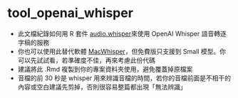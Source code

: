 # tool_openai_whisper

* 此文檔紀錄如何用 R 套件 [audio.whisper](https://github.com/bnosac/audio.whisper)來使用 OpenAI Whisper 語音轉逐字稿的服務
* 你也可以使用此替代軟體 [MacWhisper](https://goodsnooze.gumroad.com/l/macwhisper)，但免費版只支援到 Small 模型。你可以先試試看，若準確度不佳，再來考慮此份代碼
* 建議將此 .Rmd 複製到你的專案資料夾使用，避免覆蓋掉原檔案
* 音檔的前 30 秒是 whisper 用來辨識音檔的時間，若你的音檔前面是不相干的內容或空白建議先剪掉，否則很容易整篇都出現「無法辨識」
